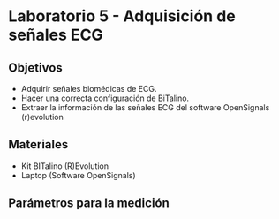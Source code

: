 # Laboratorio 5 - Adquisición de señales ECG

## Objetivos
- Adquirir señales biomédicas de ECG.
- Hacer una correcta configuración de BiTalino.
- Extraer la información de las señales ECG del software OpenSignals (r)evolution

## Materiales
- Kit BITalino (R)Evolution
- Laptop (Software OpenSignals)

## Parámetros para la medición


